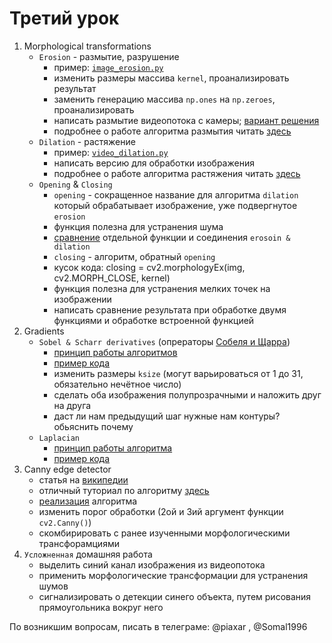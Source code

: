 # Третий урок
1. Morphological transformations
    - `Erosion` \- размытие, разрушение
        - пример: [`image_erosion.py`][image_erosion]
        - изменить размеры массива `kernel`, проанализировать результат
        - заменить генерацию массива `np.ones` на `np.zeroes`, проанализировать
        - написать размытие видеопотока с камеры; [вариант решения][video_erosion]
        - подробнее о работе алгоритма размытия читать [здесь][how_to_erosion]
    - `Dilation` \- растяжение
        - пример: [`video_dilation.py`][video_dilation]
        - написать версию для обработки изображения
        - подробнее о работе алгоритма растяжения читать [здесь][how_to_dilation]
    - `Opening` & `Closing`
        - `opening` \- сокращенное название для алгоритма `dilation` который обрабатывает изображение, уже подвергнутое `erosion`
        - функция полезна для устранения шума
        - [сравнение][video_opening] отдельной функции и соединения `erosoin & dilation`
        - `closing` \- алгоритм, обратный `opening`
        - кусок кода: closing = cv2.morphologyEx(img, cv2.MORPH_CLOSE, kernel)
        - функция полезна для устранения мелких точек на изображении
        - написать сравнение результата при обработке двумя функциями и обработке встроенной функцией
2. Gradients
    - `Sobel & Scharr derivatives` (опрераторы [Собеля и Щарра][sobel_scharr])
        - [принцип работы алгоритмов][how_to_sobel]
        - [пример кода][sobel_conturs]
        - изменить размеры `ksize` (могут варьироваться от 1 до 31, обязательно нечётное число)
        - сделать оба изображения полупрозрачными и наложить друг на друга
        - даст ли нам предыдущий шаг нужные нам контуры? обьяснить почему
    - `Laplacian`
        - [принцип работы алгоритма][how_to_laplacian]
        - [пример кода][laplscian_conturs]
3. Canny edge detector
    - cтатья на [википедии][canny_edge]
    - отличный туториал по алгоритму [здесь][how_to_canny]
    - [реализация][canny_edge_detector] алгоритма
    - изменить порог обработки (2ой и 3ий аргумент функции `cv2.Canny()`)
    - скомбирировать с ранее изученными морфологическими трансфорамциями
4. `Усложненная` домашняя работа
    - выделить синий канал изображения из видеопотока
    - применить морфологические трансформации для устранения шумов
    - сигнализировать о детекции синего объекта, путем рисования прямоугольника вокруг него

По возникшим вопросам, писать в телеграме: @piaxar , @Somal1996

[image_erosion]:./scr/image_erosion.py
[video_erosion]:./scr/video_erosion.py
[video_dilation]:./scr/video_dilation.py
[video_opening]:./scr/video_opening.py
[sobel_conturs]:./scr/sobel_conturs.py
[laplscian_conturs]:./scr/laplscian_conturs.py
[canny_edge_detector]:./scr/canny_edge_detector.py
[how_to_erosion]:http://homepages.inf.ed.ac.uk/rbf/HIPR2/erode.htm
[how_to_dilation]:http://homepages.inf.ed.ac.uk/rbf/HIPR2/dilate.htm
[how_to_sobel]:https://habrahabr.ru/post/128753/
[how_to_laplacian]:http://robocraft.ru/blog/computervision/460.html
[how_to_canny]:http://dasl.mem.drexel.edu/alumni/bGreen/www.pages.drexel.edu/_weg22/can_tut.html
[canny_edge]:https://en.wikipedia.org/wiki/Canny_edge_detector
[sobel_scharr]:https://ru.wikipedia.org/wiki/%D0%9E%D0%BF%D0%B5%D1%80%D0%B0%D1%82%D0%BE%D1%80_%D0%A1%D0%BE%D0%B1%D0%B5%D0%BB%D1%8F
